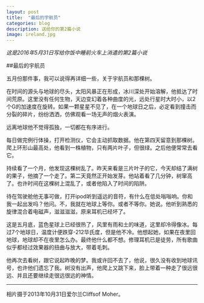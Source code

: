 ```yaml
---
layout: post
title:  "最后的宇航员"
categories: blog
description: 送给你的第2篇小说
image: ireland.jpg
---
```


*这是2016年5月31日写给你饭中睡前火车上消遣的第2篇小说*

##最后的宇航员

五月份那件事，我可以说得再详细一些，关于宇航员和那棵树。

在时间的源头与地球的尽头，太阳风暴正在形成，冰川深处开始溶解，他抵达了时间荒原。这里没有任何生物，天边变幻着各种曲度的光，远处行星时大时小，以2个G的加速度在旋转。如果一颗星星不见了，在一个地球日之后，必定看到撞击而分裂的碎片，纷纷洒洒，仿佛观看一场无声的烟火表演。

远离地球他不觉得孤独，一切都在有序进行。

每日做完例行体操，打开检测仪，它会主动抓取数据。他在第四天留意到那棵树。爬上环形山最高处，他看到一株植物，只有两片叶子，但很绿。之后他便常常去看它。

持续看了一个月，他发现这棵树乱了。昨天来看是三片叶子的它，今天却结了满树的果子，他摘了一个走了。第二天竟然正开始发芽。他站着看了几分钟，树窜高了。也许时间在这棵树上混乱了，或者他陷入了时间的陷阱。

待在驾驶舱他无事可做，打开ipod听到遥远的音符，有什么在低处嗡嗡响。你和我一起出发吗？他问。不，我就在地球上等你。或者不等你。她说。他听到熟悉的旋律混合着电磁声，滋滋滋滋，原来耳机已经坏了。

这是五月底，蓝色星球上已经很热了，风里有雨和土的味道，这里却冷得像冰。每过7个地球日，温度计便跌穿-212华氏度，但是他不冷。他想起她，如果在夜里回地球，地球却不在夜里怎么办。最终他什么都不想。修理耳机已是徒劳，所有歌曲似乎都经过效果器的扭曲与放大，带着毛刺。

他再次去看树，跟它说起昨晚的梦。我或许回不去了，他说，很久没有收到地球讯号，也许他们遗忘了我。树没有出声，他爬上又跳下来，脸上带着一种走了很远很远、并且还要继续走很远很远的神情。




-----

相片摄于2013年10月31日爱尔兰Cliffsof Moher。
